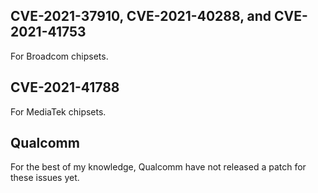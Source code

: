 ## CVE-2021-37910, CVE-2021-40288, and CVE-2021-41753 
For Broadcom chipsets.

## CVE-2021-41788 
For MediaTek chipsets.

## Qualcomm 
For the best of my knowledge, Qualcomm have not released a patch for these issues yet.
